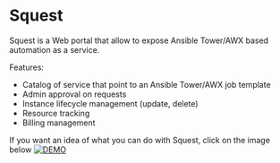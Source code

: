 # Squest

Squest is a Web portal that allow to expose Ansible Tower/AWX based automation as a service.

Features:

- Catalog of service that point to an Ansible Tower/AWX job template
- Admin approval on requests
- Instance lifecycle management (update, delete)
- Resource tracking
- Billing management 

If you want an idea of what you can do with Squest, click on the image below
[![DEMO](https://img.youtube.com/vi/ZfTjS1t7X74/maxresdefault.jpg)](https://www.youtube.com/watch?v=ZfTjS1t7X74)
